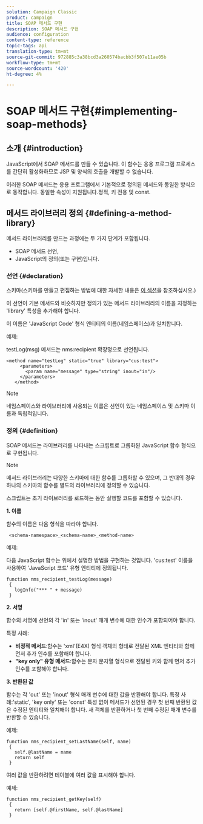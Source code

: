 ```yaml
---
solution: Campaign Classic
product: campaign
title: SOAP 메서드 구현
description: SOAP 메서드 구현
audience: configuration
content-type: reference
topic-tags: api
translation-type: tm+mt
source-git-commit: 972885c3a38bcd3a260574bacbb3f507e11ae05b
workflow-type: tm+mt
source-wordcount: '420'
ht-degree: 4%

---
```



# SOAP 메서드 구현{#implementing-soap-methods}

## 소개 {#introduction}

JavaScript에서 SOAP 메서드를 만들 수 있습니다. 이 함수는 응용 프로그램 프로세스를 간단히 활성화하므로 JSP 및 양식의 호출을 개발할 수 없습니다.

이러한 SOAP 메서드는 응용 프로그램에서 기본적으로 정의된 메서드와 동일한 방식으로 동작합니다. 동일한 속성이 지원됩니다.정적, 키 전용 및 const.

## 메서드 라이브러리 정의 {#defining-a-method-library}

메서드 라이브러리를 만드는 과정에는 두 가지 단계가 포함됩니다.

* SOAP 메서드 선언,
* JavaScript의 정의(또는 구현)입니다.

### 선언 {#declaration}

스키마(스키마를 만들고 편집하는 방법에 대한 자세한 내용은 [이 섹션](../../configuration/using/about-schema-edition.md)을 참조하십시오.)

이 선언이 기본 메서드와 비슷하지만 정의가 있는 메서드 라이브러리의 이름을 지정하는 &#39;library&#39; 특성을 추가해야 합니다.

이 이름은 &#39;JavaScript Code&#39; 형식 엔티티의 이름(네임스페이스)과 일치합니다.

예제:

testLog(msg) 메서드는 nms:recipient 확장명으로 선언됩니다.

```
<method name="testLog" static="true" library="cus:test">
     <parameters>
       <param name="message" type="string" inout="in"/>
     </parameters>
   </method>
```

>[!NOTE]
>
>네임스페이스와 라이브러리에 사용되는 이름은 선언이 있는 네임스페이스 및 스키마 이름과 독립적입니다.

### 정의 {#definition}

SOAP 메서드는 라이브러리를 나타내는 스크립트로 그룹화된 JavaScript 함수 형식으로 구현됩니다.

>[!NOTE]
>
>메서드 라이브러리는 다양한 스키마에 대한 함수를 그룹화할 수 있으며, 그 반대의 경우 하나의 스키마의 함수를 별도의 라이브러리에 정의할 수 있습니다.

스크립트는 초기 라이브러리를 로드하는 동안 실행할 코드를 포함할 수 있습니다.

**1. 이름**

함수의 이름은 다음 형식을 따라야 합니다.

```
 <schema-namespace>_<schema-name>_<method-name>
```

예제:

다음 JavaScript 함수는 위에서 설명한 방법을 구현하는 것입니다. &#39;cus:test&#39; 이름을 사용하여 &#39;JavaScript 코드&#39; 유형 엔티티에 정의됩니다.

```
function nms_recipient_testLog(message)
 {
   logInfo("*** " + message)
 }
```

**2. 서명**

함수의 서명에 선언의 각 &#39;in&#39; 또는 &#39;inout&#39; 매개 변수에 대한 인수가 포함되어야 합니다.

특정 사례:

* **비정적 메서드**:함수는 &#39;xml&#39;(E4X) 형식 객체의 형태로 전달된 XML 엔티티와 함께 먼저 추가 인수를 포함해야 합니다.
* **&quot;key only&quot; 유형 메서드**:함수는 문자 문자열 형식으로 전달된 키와 함께 먼저 추가 인수를 포함해야 합니다.

**3. 반환된 값**

함수는 각 &#39;out&#39; 또는 &#39;inout&#39; 형식 매개 변수에 대한 값을 반환해야 합니다. 특정 사례:&#39;static&#39;, &#39;key only&#39; 또는 &#39;const&#39; 특성 없이 메서드가 선언된 경우 첫 번째 반환된 값은 수정된 엔티티와 일치해야 합니다. 새 객체를 반환하거나 첫 번째 수정된 매개 변수를 반환할 수 있습니다.

예제:

```
function nms_recipient_setLastName(self, name)
 {
   self.@lastName = name
   return self
 }
```

여러 값을 반환하려면 테이블에 여러 값을 표시해야 합니다.

예제:

```
function nms_recipient_getKey(self)
 {
   return [self.@firstName, self.@lastName]
 }
```

